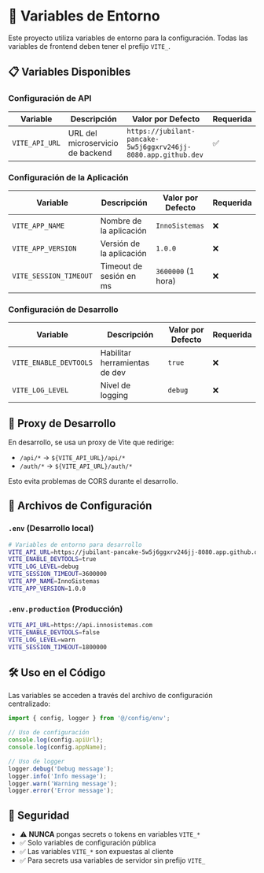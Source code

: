 # 🔧 Variables de Entorno

Este proyecto utiliza variables de entorno para la configuración. Todas las variables de frontend deben tener el prefijo `VITE_`.

## 📋 Variables Disponibles

### Configuración de API
| Variable | Descripción | Valor por Defecto | Requerida |
|----------|-------------|-------------------|-----------|
| `VITE_API_URL` | URL del microservicio de backend | `https://jubilant-pancake-5w5j6ggxrv246jj-8080.app.github.dev` | ✅ |

### Configuración de la Aplicación
| Variable | Descripción | Valor por Defecto | Requerida |
|----------|-------------|-------------------|-----------|
| `VITE_APP_NAME` | Nombre de la aplicación | `InnoSistemas` | ❌ |
| `VITE_APP_VERSION` | Versión de la aplicación | `1.0.0` | ❌ |
| `VITE_SESSION_TIMEOUT` | Timeout de sesión en ms | `3600000` (1 hora) | ❌ |

### Configuración de Desarrollo
| Variable | Descripción | Valor por Defecto | Requerida |
|----------|-------------|-------------------|-----------|
| `VITE_ENABLE_DEVTOOLS` | Habilitar herramientas de dev | `true` | ❌ |
| `VITE_LOG_LEVEL` | Nivel de logging | `debug` | ❌ |

## 🔄 Proxy de Desarrollo

En desarrollo, se usa un proxy de Vite que redirige:
- `/api/*` → `${VITE_API_URL}/api/*`
- `/auth/*` → `${VITE_API_URL}/auth/*`

Esto evita problemas de CORS durante el desarrollo.

## 📁 Archivos de Configuración

### `.env` (Desarrollo local)
```bash
# Variables de entorno para desarrollo
VITE_API_URL=https://jubilant-pancake-5w5j6ggxrv246jj-8080.app.github.dev
VITE_ENABLE_DEVTOOLS=true
VITE_LOG_LEVEL=debug
VITE_SESSION_TIMEOUT=3600000
VITE_APP_NAME=InnoSistemas
VITE_APP_VERSION=1.0.0
```

### `.env.production` (Producción)
```bash
VITE_API_URL=https://api.innosistemas.com
VITE_ENABLE_DEVTOOLS=false
VITE_LOG_LEVEL=warn
VITE_SESSION_TIMEOUT=1800000
```

## 🛠️ Uso en el Código

Las variables se acceden a través del archivo de configuración centralizado:

```typescript
import { config, logger } from '@/config/env';

// Uso de configuración
console.log(config.apiUrl);
console.log(config.appName);

// Uso de logger
logger.debug('Debug message');
logger.info('Info message');
logger.warn('Warning message');
logger.error('Error message');
```

## 🔐 Seguridad

- ⚠️ **NUNCA** pongas secrets o tokens en variables `VITE_*`
- ✅ Solo variables de configuración pública
- ✅ Las variables `VITE_*` son expuestas al cliente
- ✅ Para secrets usa variables de servidor sin prefijo `VITE_`